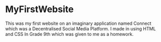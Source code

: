 # MyFirstWebsite
This was my first website on an imaginary application named Connect which was a Decentralised Social Media Platform. I made in using HTML and CSS In Grade 9th which was given to me as a homework.
